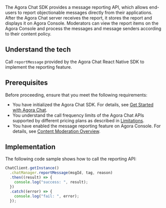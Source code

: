 The Agora Chat SDK provides a message reporting API, which allows end-users to report objectionable messages directly from their applications. After the Agora Chat server receives the report, it stores the report and displays it on Agora Console. Moderators can view the report items on the Agora Console and process the messages and message senders according to their content policy.

## Understand the tech

Call `reportMessage` provided by the Agora Chat React Native SDK to implement the reporting feature.

## Prerequisites

Before proceeding, ensure that you meet the following requirements:

- You have initialized the Agora Chat SDK. For details, see [Get Started with Agora Chat](/en/agora-chat/agora_chat_get_started_rn).
- You understand the call frequency limits of the Agora Chat APIs supported by different pricing plans as described in [Limitations](/en/agora-chat/agora_chat_limitation_rn).
- You have enabled the message reporting feature on Agora Console. For details, see [Content Moderation Overview](/en/agora-chat/agora_chat_moderation_overview).

## Implementation

The following code sample shows how to call the reporting API:

```typescript
ChatClient.getInstance()
  .chatManager.reportMessage(msgId, tag, reason)
  .then((result) => {
    console.log("success: ", result);
  })
  .catch((error) => {
    console.log("fail: ", error);
  });
```